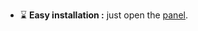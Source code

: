 *  ⌛ **Easy installation :** just open the [panel](https://babusgap.github.io/urmusic/https://babusgap.github.io/webdesk/).
